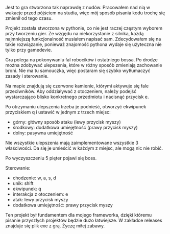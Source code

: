 Jest to gra stworzona tak naprawdę z nudów. Pracowałem nad nią w wakacje przed pójściem na studia, więc mój sposób pisania kodu trochę się zmienił od tego czasu.

Projekt została stworzona w pythonie, co nie jest raczej częstym wyborem przy tworzeniu gier. Ze wzgędu na niekorzystanie z silnika, każdą najmniejszą funkcjonalność musiałem napisać sam. Zdecydowałem się na takie rozwiązanie, ponieważ znajomość pythona wydaje się użyteczna nie tylko przy gamedevie.

Gra polega na pokonywaniu fal robocików i ostatniego bossa. Po drodze można zdobywać ulepszenia, które w różny sposób zmieniają zachowanie broni.
Nie ma tu samouczka, więc postaram się szybko wytłumaczyć zasady i sterowanie.

Na mapie znajdują się czerwone kamienie, którymi aktywuje się fale przeciwników. Aby oddziaływać z otoczeniem, należy podejść wystarczająco blisko konkretnego przedmiotu i nacisnąć przycisk e.

Po otrzymaniu ulepszenia trzeba je podnieść, otworzyć ekwipunek przyciskiem q i ustawić w jednym z trzech miejsc:
- górny: główny sposób ataku (lewy przycisk myszy)
- środkowy: dodatkowa umiejętność (prawy przycisk myszy)
- dolny: pasywna umiejętność

Nie wszystkie ulepszenia mają zaimplementowane wszystkie 3 właściwości. Da się je umieścić w każdym z miejsc, ale mogą nic nie robić.

Po wyczyszczeniu 5 pięter pojawi się boss.

Sterowanie:
- chodzenie: w, a, s, d
- unik: shift
- ekwipunek: q
- interakcja z otoczeniem: e
- atak: lewy przycisk myszy
- dodatkowa umiejętność: prawy przycisk myszy

Ten projekt był fundamentem dla mojego frameworka, dzięki któremu pisanie przyszłych projektów będzie dużo łatwiejsze.
W zakładce releases znajduje się plik exe z grą. Życzę miłej zabawy.
